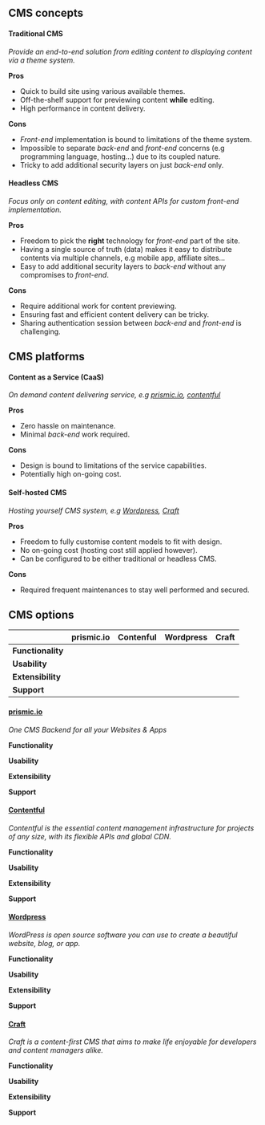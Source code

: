 ## CMS concepts

#### Traditional CMS

*Provide an end-to-end solution from editing content to displaying content via a theme system.*

**Pros**
- Quick to build site using various available themes.
- Off-the-shelf support for previewing content **while** editing.
- High performance in content delivery.

**Cons**
- *Front-end* implementation is bound to limitations of the theme system.
- Impossible to separate *back-end* and *front-end* concerns (e.g programming language, hosting...) due to its coupled nature.
- Tricky to add additional security layers on just *back-end* only.


#### Headless CMS

*Focus only on content editing, with content APIs for custom front-end implementation.*

**Pros**
- Freedom to pick the **right** technology for *front-end* part of the site.
- Having a single source of truth (data) makes it easy to distribute contents via multiple channels, e.g mobile app, affiliate sites...
- Easy to add additional security layers to *back-end* without any compromises to *front-end*.

**Cons**
- Require additional work for content previewing.
- Ensuring fast and efficient content delivery can be tricky.
- Sharing authentication session between *back-end* and *front-end* is challenging.


## CMS platforms

#### Content as a Service (CaaS)

*On demand content delivering service, e.g [prismic.io](http://prismic.io),  [contentful](https://www.contentful.com/)*

**Pros**
- Zero hassle on maintenance.
- Minimal *back-end* work required.

**Cons**
- Design is bound to limitations of the service capabilities.
- Potentially high on-going cost.


#### Self-hosted CMS

*Hosting yourself CMS system, e.g [Wordpress](https://wordpress.org/), [Craft](https://craftcms.com/)*

**Pros**
- Freedom to fully customise content models to fit with design.
- No on-going cost (hosting cost still applied however).
- Can be configured to be either traditional or headless CMS.

**Cons**
- Required frequent maintenances to stay well performed and secured.

## CMS options

|  | prismic.io | Contenful | Wordpress | Craft |
| --- | --- | --- | --- | --- |
| **Functionality** |  |  |  |  |
| **Usability** |  |  |  |  |
| **Extensibility** |  |  |  |  |
| **Support** |  |  |  |  |

#### [prismic.io](https://prismic.io/)

*One CMS Backend for all your Websites & Apps*

**Functionality**

**Usability**

**Extensibility**

**Support**

#### [Contentful](https://www.contentful.com/)

*Contentful is the essential content management infrastructure for projects of any size, with its flexible APIs and global CDN.*

**Functionality**

**Usability**

**Extensibility**

**Support**

#### [Wordpress](https://wordpress.org/)

*WordPress is open source software you can use to create a beautiful website, blog, or app.*

**Functionality**

**Usability**

**Extensibility**

**Support**

#### [Craft](https://craftcms.com/)

*Craft is a content-first CMS that aims to make life enjoyable for developers and content managers alike.*

**Functionality**

**Usability**

**Extensibility**

**Support**
